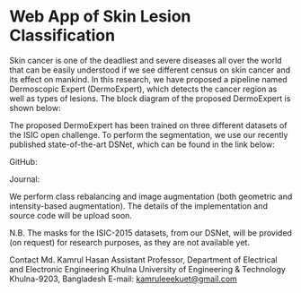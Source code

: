 # Web App of Skin Lesion Classification

Skin cancer is one of the deadliest and severe diseases all over the world that can be easily understood if we see different census on skin cancer and its effect on mankind. 
In this research, we have proposed a pipeline named Dermoscopic Expert (DermoExpert), which detects the cancer region as well as types of lesions. The block diagram of the proposed DermoExpert is shown below: 



The proposed DermoExpert has been trained on three different datasets of the ISIC open challenge. To perform the segmentation, we use our recently published state-of-the-art DSNet, which can be found in the link below:  

GitHub: 

Journal: 

We perform class rebalancing and image augmentation (both geometric and intensity-based augmentation). The details of the implementation and source code will be upload soon. 

N.B. The masks for the ISIC-2015 datasets, from our DSNet, will be provided (on request) for research purposes, as they are not available yet. 


Contact
Md. Kamrul Hasan
Assistant Professor, 
Department of Electrical and Electronic Engineering 
Khulna University of Engineering & Technology
Khulna-9203, Bangladesh 
E-mail: kamruleeekuet@gmail.com 

